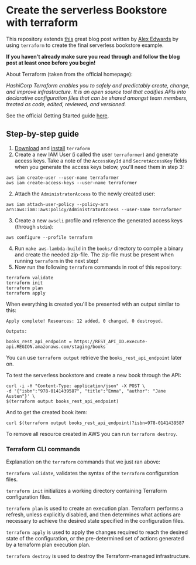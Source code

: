 # Create the serverless Bookstore with terraform

This repository extends [this](https://www.alexedwards.net/blog/serverless-api-with-go-and-aws-lambda) great blog post written by [Alex Edwards](https://github.com/alexedwards/) by using `terraform` to create the final serverless bookstore example.

**If you haven't already make sure you read through and follow the blog post at least once before you begin!**

About Terraform (taken from the official homepage):

_HashiCorp Terraform enables you to safely and predictably create, change, and improve infrastructure. It is an open source tool that codifies APIs into declarative configuration files that can be shared amongst team members, treated as code, edited, reviewed, and versioned._

See the official Getting Started guide [here](https://www.terraform.io/intro/getting-started/build.html).

## Step-by-step guide

1. [Download](https://www.terraform.io/downloads.html) and [install](https://www.terraform.io/intro/getting-started/install.html) `terraform`
2. Create a new IAM User (i called the user `terraformer`) and generate access keys. Take a note of the `AccessKeyId` and `SecretAccessKey` fields when you generate the access keys below, you'll need them in step 3:
```
aws iam create-user --user-name terraformer
aws iam create-access-keys --user-name terraformer
```
2. Attach the `AdministratorAccess` to the newly created user:
```
aws iam attach-user-policy --policy-arn arn:aws:iam::aws:policy/AdministratorAccess --user-name terraformer
```
3. Create a new `awscli` profile and reference the generated access keys (through `stdin`):
```
aws configure --profile terraform
```
4. Run `make aws-lambda-build` in the `books/` directory to compile a binary and create the needed zip-file. The zip-file must be present when running `terraform` in the next step!
5. Now run the following `terraform` commands in root of this repository:
```
terraform validate
terraform init
terraform plan
terraform apply
```
When everything is created you'll be presented with an output similar to this:

```
Apply complete! Resources: 12 added, 0 changed, 0 destroyed.

Outputs:

books_rest_api_endpoint = https://REST_API_ID.execute-api.REGION.amazonaws.com/staging/books
```

You can use `terraform output` retrieve the `books_rest_api_endpoint` later on. 

To test the serverless bookstore and create a new book through the API:
```
curl -i -H "Content-Type: application/json" -X POST \
-d '{"isbn":"978-0141439587", "title":"Emma", "author": "Jane Austen"}' \
$(terraform output books_rest_api_endpoint)
```

And to get the created book item:
```
curl $(terraform output books_rest_api_endpoint)?isbn=978-0141439587
```

To remove all resource created in AWS you can run `terraform destroy`.

### Terraform CLI commands

Explanation on the `terraform` commands that we just ran above:

`terraform validate`, validates the syntax of the `terraform` configuration files.

`terraform init` initializes a working directory containing Terraform configuration files.

`terraform plan` is used to create an execution plan. Terraform performs a refresh, unless explicitly disabled, and then determines what actions are necessary to achieve the desired state specified in the configuration files.

`terraform apply` is used to apply the changes required to reach the desired state of the configuration, or the pre-determined set of actions generated by a terraform plan execution plan.

`terraform destroy` is used to destroy the Terraform-managed infrastructure.